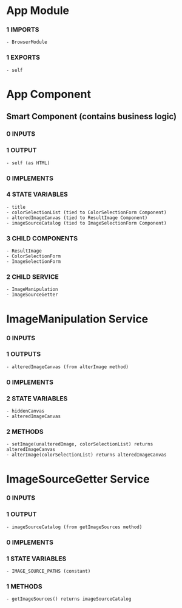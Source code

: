 # App Module
### 1 IMPORTS
    - BrowserModule
### 1 EXPORTS
    - self

# App Component
## Smart Component (contains business logic)
### 0 INPUTS
### 1 OUTPUT
    - self (as HTML)
### 0 IMPLEMENTS
### 4 STATE VARIABLES
    - title
    - colorSelectionList (tied to ColorSelectionForm Component)
    - alteredImageCanvas (tied to ResultImage Component)
    - imageSourceCatalog (tied to ImageSelectionForm Component)
### 3 CHILD COMPONENTS
    - ResultImage
    - ColorSelectionForm
    - ImageSelectionForm
### 2 CHILD SERVICE
    - ImageManipulation
    - ImageSourceGetter

# ImageManipulation Service
### 0 INPUTS
### 1 OUTPUTS
    - alteredImageCanvas (from alterImage method)
### 0 IMPLEMENTS
### 2 STATE VARIABLES
    - hiddenCanvas
    - alteredImageCanvas
### 2 METHODS
    - setImage(unalteredImage, colorSelectionList) returns alteredImageCanvas
    - alterImage(colorSelectionList) returns alteredImageCanvas

# ImageSourceGetter Service
### 0 INPUTS
### 1 OUTPUT
    - imageSourceCatalog (from getImageSources method)
### 0 IMPLEMENTS
### 1 STATE VARIABLES
    - IMAGE_SOURCE_PATHS (constant)
### 1 METHODS
    - getImageSources() returns imageSourceCatalog
